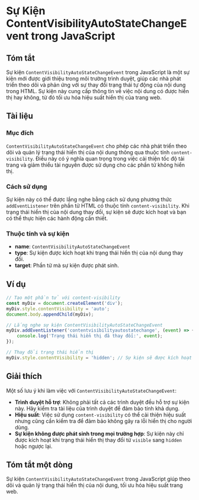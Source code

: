 <!--
Meta Description: # Sự Kiện ContentVisibilityAutoStateChangeEvent trong JavaScript ## Tóm tắt Sự kiện `ContentVisibilityAutoStateChangeEvent` trong JavaScript là một sự...
Meta Keywords: kiện, hiển, thị, được, trạng
-->

# Sự Kiện ContentVisibilityAutoStateChangeEvent trong JavaScript

## Tóm tắt
Sự kiện `ContentVisibilityAutoStateChangeEvent` trong JavaScript là một sự kiện mới được giới thiệu trong môi trường trình duyệt, giúp các nhà phát triển theo dõi và phản ứng với sự thay đổi trạng thái tự động của nội dung trong HTML. Sự kiện này cung cấp thông tin về việc nội dung có được hiển thị hay không, từ đó tối ưu hóa hiệu suất hiển thị của trang web.

## Tài liệu

### Mục đích
`ContentVisibilityAutoStateChangeEvent` cho phép các nhà phát triển theo dõi và quản lý trạng thái hiển thị của nội dung thông qua thuộc tính `content-visibility`. Điều này có ý nghĩa quan trọng trong việc cải thiện tốc độ tải trang và giảm thiểu tài nguyên được sử dụng cho các phần tử không hiển thị.

### Cách sử dụng
Sự kiện này có thể được lắng nghe bằng cách sử dụng phương thức `addEventListener` trên phần tử HTML có thuộc tính `content-visibility`. Khi trạng thái hiển thị của nội dung thay đổi, sự kiện sẽ được kích hoạt và bạn có thể thực hiện các hành động cần thiết.

### Thuộc tính và sự kiện
- **name**: `ContentVisibilityAutoStateChangeEvent`
- **type**: Sự kiện được kích hoạt khi trạng thái hiển thị của nội dung thay đổi.
- **target**: Phần tử mà sự kiện được phát sinh.

## Ví dụ

```javascript
// Tạo một phần tử với content-visibility
const myDiv = document.createElement('div');
myDiv.style.contentVisibility = 'auto';
document.body.appendChild(myDiv);

// Lắng nghe sự kiện ContentVisibilityAutoStateChangeEvent
myDiv.addEventListener('contentvisibilityautostatechange', (event) => {
    console.log('Trạng thái hiển thị đã thay đổi:', event);
});

// Thay đổi trạng thái hiển thị
myDiv.style.contentVisibility = 'hidden'; // Sự kiện sẽ được kích hoạt
```

## Giải thích
Một số lưu ý khi làm việc với `ContentVisibilityAutoStateChangeEvent`:

- **Trình duyệt hỗ trợ**: Không phải tất cả các trình duyệt đều hỗ trợ sự kiện này. Hãy kiểm tra tài liệu của trình duyệt để đảm bảo tính khả dụng.
- **Hiệu suất**: Việc sử dụng `content-visibility` có thể cải thiện hiệu suất nhưng cũng cần kiểm tra để đảm bảo không gây ra lỗi hiển thị cho người dùng.
- **Sự kiện không được phát sinh trong mọi trường hợp**: Sự kiện này chỉ được kích hoạt khi trạng thái hiển thị thay đổi từ `visible` sang `hidden` hoặc ngược lại.

## Tóm tắt một dòng
Sự kiện `ContentVisibilityAutoStateChangeEvent` trong JavaScript giúp theo dõi và quản lý trạng thái hiển thị của nội dung, tối ưu hóa hiệu suất trang web.